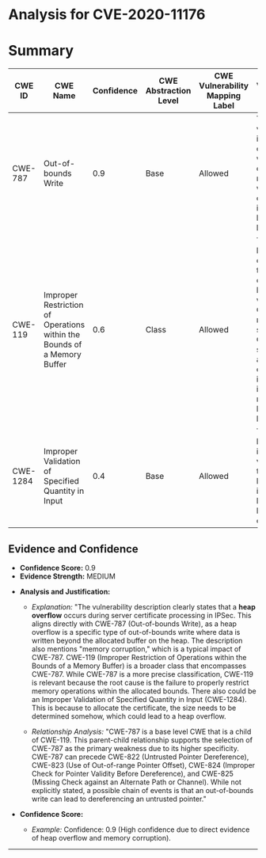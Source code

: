 # Analysis for CVE-2020-11176

# Summary
| CWE ID | CWE Name | Confidence | CWE Abstraction Level | CWE Vulnerability Mapping Label | CWE-Vulnerability Mapping Notes |
|---|---|---|---|---|---|
| CWE-787 | Out-of-bounds Write | 0.9 | Base | Allowed | The vulnerability is a heap overflow, which directly relates to writing outside the intended buffer boundaries. |
| CWE-119 | Improper Restriction of Operations within the Bounds of a Memory Buffer | 0.6 | Class | Allowed | This is a broader category that includes out-of-bounds write. While CWE-787 is more specific, CWE-119 is still relevant as the root cause involves improper memory boundary handling. |
| CWE-1284 | Improper Validation of Specified Quantity in Input | 0.4 | Base | Allowed | There could be an improper validation of the size or length in the input, leading to a heap overflow |

## Evidence and Confidence

*   **Confidence Score:** 0.9
*   **Evidence Strength:** MEDIUM

- **Analysis and Justification:**  
  - *Explanation:* "The vulnerability description clearly states that a **heap overflow** occurs during server certificate processing in IPSec. This aligns directly with CWE-787 (Out-of-bounds Write), as a heap overflow is a specific type of out-of-bounds write where data is written beyond the allocated buffer on the heap. The description also mentions "memory corruption," which is a typical impact of CWE-787. CWE-119 (Improper Restriction of Operations within the Bounds of a Memory Buffer) is a broader class that encompasses CWE-787. While CWE-787 is a more precise classification, CWE-119 is relevant because the root cause is the failure to properly restrict memory operations within the allocated bounds. There also could be an Improper Validation of Specified Quantity in Input (CWE-1284). This is because to allocate the certificate, the size needs to be determined somehow, which could lead to a heap overflow.
  
  - *Relationship Analysis:* "CWE-787 is a base level CWE that is a child of CWE-119. This parent-child relationship supports the selection of CWE-787 as the primary weakness due to its higher specificity. CWE-787 can precede CWE-822 (Untrusted Pointer Dereference), CWE-823 (Use of Out-of-range Pointer Offset), CWE-824 (Improper Check for Pointer Validity Before Dereference), and CWE-825 (Missing Check against an Alternate Path or Channel). While not explicitly stated, a possible chain of events is that an out-of-bounds write can lead to dereferencing an untrusted pointer."

- **Confidence Score:**  
  - *Example:* Confidence: 0.9 (High confidence due to direct evidence of heap overflow and memory corruption).
---